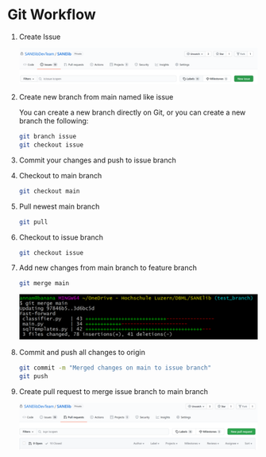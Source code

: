 # Git Workflow

1. Create Issue

    ![Create Issue](Images/Untitled.png)

2. Create new branch from main named like issue

    You can create a new branch directly on Git, or you can create a new branch the following:

    ```bash
    git branch issue
    git checkout issue
    ```

3. Commit your changes and push to issue branch
4. Checkout to main branch

    ```bash
    git checkout main
    ```

5. Pull newest main branch

    ```bash
    git pull
    ```

6. Checkout to issue branch

    ```bash
    git checkout issue
    ```

7. Add new changes from main branch to feature branch

    ```bash
    git merge main
    ```

    ![git merge main](Images/Untitled%201.png)

8. Commit and push all changes to origin

    ```bash
    git commit -m "Merged changes on main to issue branch"
    git push
    ```

9. Create pull request to merge issue branch to main branch

    ![Create Pull request](Images/Untitled%202.png)